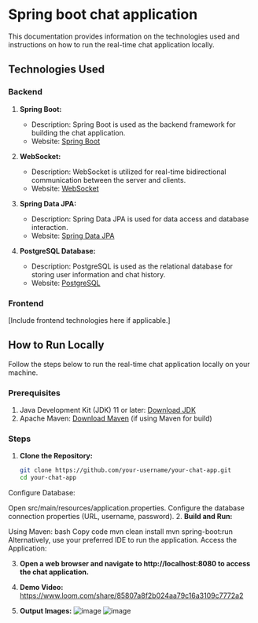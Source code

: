 # Spring boot chat application
This documentation provides information on the technologies used and instructions on how to run the real-time chat application locally.

## Technologies Used

### Backend

1. **Spring Boot:**
   - Description: Spring Boot is used as the backend framework for building the chat application.
   - Website: [Spring Boot](https://spring.io/projects/spring-boot)

2. **WebSocket:**
   - Description: WebSocket is utilized for real-time bidirectional communication between the server and clients.
   - Website: [WebSocket](https://spring.io/guides/gs/messaging-stomp-websocket/)

3. **Spring Data JPA:**
   - Description: Spring Data JPA is used for data access and database interaction.
   - Website: [Spring Data JPA](https://spring.io/projects/spring-data-jpa)

4. **PostgreSQL Database:**
   - Description: PostgreSQL is used as the relational database for storing user information and chat history.
   - Website: [PostgreSQL](https://www.postgresql.org/)

### Frontend

[Include frontend technologies here if applicable.]

## How to Run Locally

Follow the steps below to run the real-time chat application locally on your machine.

### Prerequisites

1. Java Development Kit (JDK) 11 or later: [Download JDK](https://www.oracle.com/java/technologies/javase-downloads.html)
2. Apache Maven: [Download Maven](https://maven.apache.org/download.cgi) (if using Maven for build)

### Steps

1. **Clone the Repository:**
   ```bash
   git clone https://github.com/your-username/your-chat-app.git
   cd your-chat-app
Configure Database:

Open src/main/resources/application.properties.
Configure the database connection properties (URL, username, password).
2. **Build and Run:**

Using Maven:
bash
Copy code
mvn clean install
mvn spring-boot:run
Alternatively, use your preferred IDE to run the application.
Access the Application:

3. **Open a web browser and navigate to http://localhost:8080 to access the chat application.**

4. **Demo Video:** https://www.loom.com/share/85807a8f2b024aa79c16a3109c7772a2
5. **Output Images:**
![image](https://github.com/2001akash/spring-boot-chat-application/assets/88871193/e7160435-dfcc-474f-8896-60dfb12b9998)
![image](https://github.com/2001akash/spring-boot-chat-application/assets/88871193/22e7fc47-c3c7-46be-86df-f9bf9886a068)


